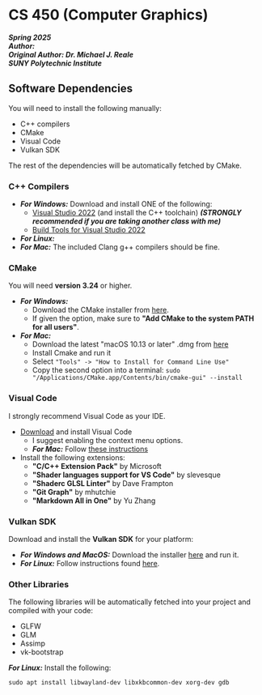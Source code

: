 # CS 450 (Computer Graphics)
***Spring 2025***  
***Author: <Your Name Here>***  
***Original Author: Dr. Michael J. Reale***  
***SUNY Polytechnic Institute*** 

## Software Dependencies
You will need to install the following manually:
- C++ compilers
- CMake
- Visual Code
- Vulkan SDK

The rest of the dependencies will be automatically fetched by CMake.

### C++ Compilers
* ***For Windows:*** Download and install ONE of the following:
  * [Visual Studio 2022](https://visualstudio.microsoft.com/) (and install the C++ toolchain) ***(STRONGLY recommended if you are taking another class with me)***
  * [Build Tools for Visual Studio 2022](https://aka.ms/vs/17/release/vs_BuildTools.exe
  ) 
* ***For Linux:*** 
* ***For Mac:*** The included Clang g++ compilers should be fine.

### CMake
You will need **version 3.24** or higher.

* ***For Windows:***
  * Download the CMake installer from [here](https://cmake.org/download/).
  * If given the option, make sure to **"Add CMake to the system PATH for all users"**.
* ***For Mac:***
  * Download the latest "macOS 10.13 or later" .dmg from [here](https://cmake.org/download/)
  * Install Cmake and run it
  * Select ```"Tools" -> "How to Install for Command Line Use"```
  * Copy the second option into a terminal: ```sudo "/Applications/CMake.app/Contents/bin/cmake-gui" --install```


### Visual Code
I strongly recommend Visual Code as your IDE.
* [Download](https://code.visualstudio.com/) and install Visual Code
  * I suggest enabling the context menu options.
  * ***For Mac:*** Follow [these instructions](https://code.visualstudio.com/docs/setup/mac)
* Install the following extensions:
  * **"C/C++ Extension Pack"** by Microsoft
  * **"Shader languages support for VS Code"** by slevesque
  * **"Shaderc GLSL Linter"** by Dave Frampton
  * **"Git Graph"** by mhutchie
  * **"Markdown All in One"** by Yu Zhang

### Vulkan SDK

Download and install the **Vulkan SDK** for your platform:

* ***For Windows and MacOS:*** Download the installer [here](https://vulkan.lunarg.com/sdk/home) and run it.
* ***For Linux:*** Follow instructions found [here](https://vulkan.lunarg.com/doc/sdk/latest/linux/getting_started.html).

### Other Libraries
The following libraries will be automatically fetched into your project and compiled with your code:
- GLFW
- GLM
- Assimp
- vk-bootstrap

***For Linux:*** Install the following:
```
sudo apt install libwayland-dev libxkbcommon-dev xorg-dev gdb
```